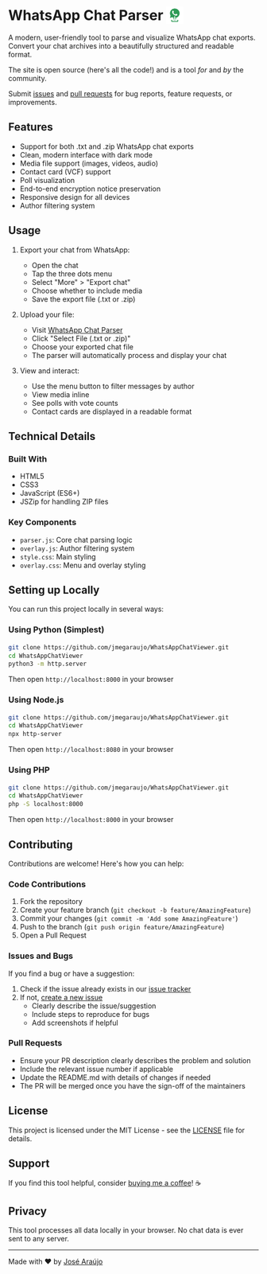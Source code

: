 # WhatsApp Chat Parser <img src="images/favicon.ico" alt="WACP Logo" width="34" height="34" style="vertical-align: bottom">

A modern, user-friendly tool to parse and visualize WhatsApp chat exports. Convert your chat archives into a beautifully structured and readable format.

The site is open source (here's all the code!) and is a tool _for_ and _by_ the community.

Submit [issues](https://github.com/jmegaraujo/WhatsAppChatViewer/issues/new) and [pull requests](https://github.com/jmegaraujo/WhatsAppChatViewer/compare/) for bug reports, feature requests, or improvements.

## Features

- Support for both .txt and .zip WhatsApp chat exports
- Clean, modern interface with dark mode
- Media file support (images, videos, audio)
- Contact card (VCF) support
- Poll visualization
- End-to-end encryption notice preservation
- Responsive design for all devices
- Author filtering system

## Usage

1. Export your chat from WhatsApp:
   - Open the chat
   - Tap the three dots menu
   - Select "More" > "Export chat"
   - Choose whether to include media
   - Save the export file (.txt or .zip)

2. Upload your file:
   - Visit [WhatsApp Chat Parser](https://jmegaraujo.github.io/WhatsAppChatViewer/)
   - Click "Select File (.txt or .zip)"
   - Choose your exported chat file
   - The parser will automatically process and display your chat

3. View and interact:
   - Use the menu button to filter messages by author
   - View media inline
   - See polls with vote counts
   - Contact cards are displayed in a readable format

## Technical Details

### Built With

- HTML5
- CSS3
- JavaScript (ES6+)
- JSZip for handling ZIP files

### Key Components

- `parser.js`: Core chat parsing logic
- `overlay.js`: Author filtering system
- `style.css`: Main styling
- `overlay.css`: Menu and overlay styling

## Setting up Locally

You can run this project locally in several ways:

### Using Python (Simplest)

```bash
git clone https://github.com/jmegaraujo/WhatsAppChatViewer.git
cd WhatsAppChatViewer
python3 -m http.server
```
Then open `http://localhost:8000` in your browser

### Using Node.js

```bash
git clone https://github.com/jmegaraujo/WhatsAppChatViewer.git
cd WhatsAppChatViewer
npx http-server
```
Then open `http://localhost:8080` in your browser

### Using PHP

```bash
git clone https://github.com/jmegaraujo/WhatsAppChatViewer.git
cd WhatsAppChatViewer
php -S localhost:8000
```
Then open `http://localhost:8000` in your browser

## Contributing

Contributions are welcome! Here's how you can help:

### Code Contributions

1. Fork the repository
2. Create your feature branch (`git checkout -b feature/AmazingFeature`)
3. Commit your changes (`git commit -m 'Add some AmazingFeature'`)
4. Push to the branch (`git push origin feature/AmazingFeature`)
5. Open a Pull Request

### Issues and Bugs

If you find a bug or have a suggestion:

1. Check if the issue already exists in our [issue tracker](https://github.com/jmegaraujo/WhatsAppChatViewer/issues)
2. If not, [create a new issue](https://github.com/jmegaraujo/WhatsAppChatViewer/issues/new)
   - Clearly describe the issue/suggestion
   - Include steps to reproduce for bugs
   - Add screenshots if helpful

### Pull Requests

- Ensure your PR description clearly describes the problem and solution
- Include the relevant issue number if applicable
- Update the README.md with details of changes if needed
- The PR will be merged once you have the sign-off of the maintainers

## License

This project is licensed under the MIT License - see the [LICENSE](LICENSE) file for details.

## Support

If you find this tool helpful, consider [buying me a coffee](https://www.buymeacoffee.com/jmegaraujo)! ☕️

## Privacy

This tool processes all data locally in your browser. No chat data is ever sent to any server.

---

Made with ❤️ by [José Araújo](https://github.com/jmegaraujo)
